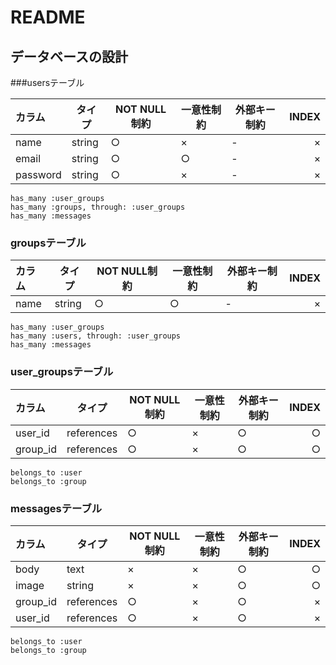# README

## データベースの設計

###usersテーブル

|カラム    |タイプ     |NOT NULL制約|一意性制約|外部キー制約|INDEX|
|:-------|----------|-----------|--------|----------|----:|
|name    |string    |○          |×       |-         |×    |
|email   |string    |○          |○       |-         |×    |
|password|string    |○          |×       |-         |×    |

```ruby:リレーション
has_many :user_groups
has_many :groups, through: :user_groups
has_many :messages
```

### groupsテーブル

|カラム    |タイプ     |NOT NULL制約|一意性制約|外部キー制約|INDEX|
|:-------|-----------|-----------|--------|----------|----:|
|name    |string     |○          |○       |-         |×    |

```ruby:リレーション
has_many :user_groups
has_many :users, through: :user_groups
has_many :messages
```

### user_groupsテーブル

|カラム    |タイプ     |NOT NULL制約|一意性制約|外部キー制約|INDEX|
|:--------|----------|-----------|--------|----------|----:|
|user_id |references|○          |×       |○         |○    |
|group_id|references|○          |×       |○         |○    |

```ruby:リレーション
belongs_to :user
belongs_to :group
```

### messagesテーブル

|カラム    |タイプ   |NOT NULL制約|一意性制約|外部キー制約|INDEX|
|:-------|----------|-----------|--------|----------|----:|
|body    |text      |×          |×       |○         |○    |
|image   |string    |×          |×       |○         |○    |
|group_id|references|○          |×       |○         |×    |
|user_id |references|○          |×       |○         |×    |

```ruby:リレーション
belongs_to :user
belongs_to :group
```

